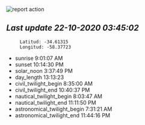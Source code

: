 ![report action](https://github.com/matiasz8/actions-for-reports/workflows/report%20action/badge.svg?branch=develop) 


## *****Last update 22-10-2020 03:45:02*****



		 Latitud: -34.61315
		 Longitud: -58.37723

 - sunrise 	 9:01:07 AM
 - sunset 	 10:14:30 PM
 - solar_noon 	 3:37:49 PM
 - day_length 	 13:13:23
 - civil_twilight_begin 	 8:35:00 AM
 - civil_twilight_end 	 10:40:37 PM
 - nautical_twilight_begin 	 8:03:47 AM
 - nautical_twilight_end 	 11:11:50 PM
 - astronomical_twilight_begin 	 7:31:21 AM
 - astronomical_twilight_end 	 11:44:16 PM
